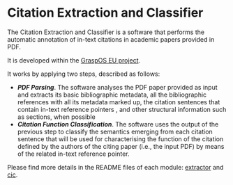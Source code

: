 # Citation Extraction and Classifier

The Citation Extraction and Classifier is  a software that performs the automatic annotation of in-text citations in academic papers provided in PDF. 

It is developed within the [GraspOS EU project](https://graspos.eu/). 


It works by applying two steps, described as follows:

- ___PDF Parsing___. The software analyses the PDF paper provided as input and extracts its basic bibliographic metadata, all the bibliographic references with all its metadata marked up, the citation sentences that contain in-text reference pointers , and other structural information such as sections, when possible
- ___Citation Function Classification___. The software uses the output of the previous step to classify the semantics emerging from each citation sentence that will be used for characterising the function of the citation defined by the authors of the citing paper (i.e., the input PDF) by means of the related in-text reference pointer.

Please find more details in the README files of each module: [extractor](extractor/README.md) and [cic](cic/README.md).
